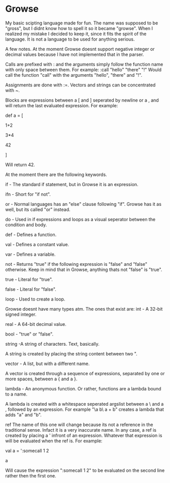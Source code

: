 Growse
======

My basic scipting language made for fun. The name was supposed to be "gross",
but I didnt know how to spell it so it became "growse". When I realized my
mistake I decided to keep it, since it fits the spirit of the language. It is
not a language to be used for anything serious.

A few notes.
At the moment Growse doesnt support negative integer or decimal values because
I have not implemented that in the parser.

Calls are prefixed with : and the arguments simply follow the function name with
only space between them.
For example:
:call "hello" "there" "!"
Would call the function "call" with the arguments "hello", "there" and "!".

Assignments are done with :=.
Vectors and strings can be concentrated with ~.

Blocks are expressions between a [ and ] seperated by newline or a , and will return
the last evaluated expression.
For example:

def a = [

1+2

3*4

42

]

Will return 42.

At the moment there are the following keywords.

if - 
The standard if statement, but in Growse it is an expression.

ifn - 
Short for "if not".

or - 
Normal languages has an "else" clause following "if". Growse has it as well,
but its called "or" instead.

do - Used in if expressions and loops as a visual seperator between the condition
and body.

def - Defines a function.

val - Defines a constant value.

var - Defines a variable.

not - Returns "true" if the following expression is "false" and "false" otherwise.
Keep in mind that in Growse, anything thats not "false" is "true".

true - Literal for "true".

false - Literal for "false".

loop - Used to create a loop.

Growse doesnt have many types atm. The
ones that exist are:
int - A 32-bit signed integer.

real - A 64-bit decimal value.

bool - "true" or "false".

string -A string of characters. Text, basically.

A string is created by placing the string content between
two ".

vector - A list, but with a different name.

A vector is created through a sequence of expressions,
separated by one or more spaces, between a { and a }.

lambda - An anonymous function. Or rather, functions are a lambda bound to a name.

A lambda is created with a whitespace seperated argslist between a \ and a \,
followed by an expression. For example "\a b\ a + b" creates a lambda that adds "a" and "b".

ref
The name of this one will change because its not a reference in the traditional sense.
Infact it is a very inaccurate name. In any case, a ref is created by placing a ' infront
of an expression. Whatever that expression is will be evaluated when the ref is.
For example:

val a = ':somecall 1 2

a

Will cause the expression ":somecall 1 2" to be evaluated on the second line rather then
the first one.
